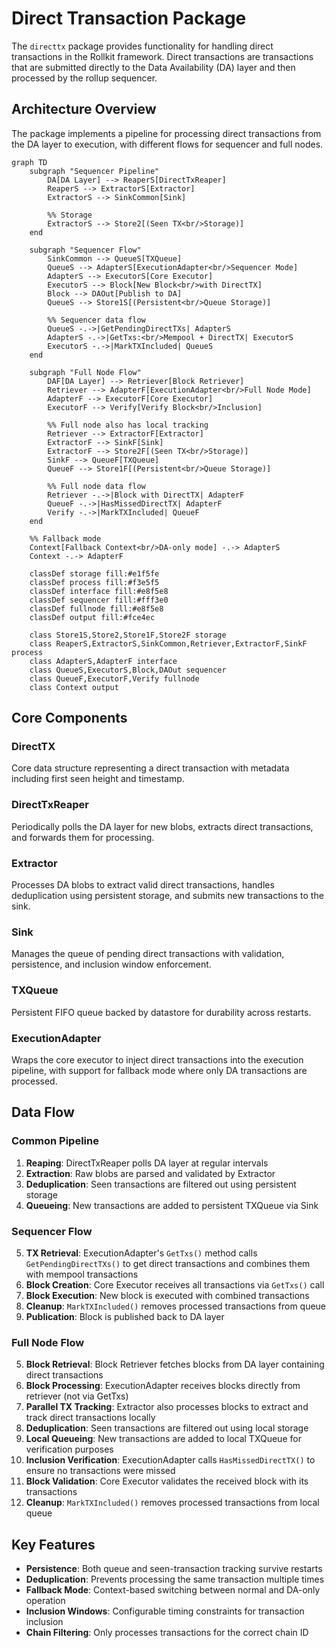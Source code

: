 # Direct Transaction Package

The `directtx` package provides functionality for handling direct transactions in the Rollkit framework. Direct transactions are transactions that are submitted directly to the Data Availability (DA) layer and then processed by the rollup sequencer.

## Architecture Overview

The package implements a pipeline for processing direct transactions from the DA layer to execution, with different flows for sequencer and full nodes.

```mermaid
graph TD
    subgraph "Sequencer Pipeline"
        DA[DA Layer] --> ReaperS[DirectTxReaper]
        ReaperS --> ExtractorS[Extractor]
        ExtractorS --> SinkCommon[Sink]
        
        %% Storage
        ExtractorS --> Store2[(Seen TX<br/>Storage)]
    end
    
    subgraph "Sequencer Flow"
        SinkCommon --> QueueS[TXQueue]
        QueueS --> AdapterS[ExecutionAdapter<br/>Sequencer Mode]
        AdapterS --> ExecutorS[Core Executor]
        ExecutorS --> Block[New Block<br/>with DirectTX]
        Block --> DAOut[Publish to DA]
        QueueS --> Store1S[(Persistent<br/>Queue Storage)]
        
        %% Sequencer data flow
        QueueS -.->|GetPendingDirectTXs| AdapterS
        AdapterS -.->|GetTxs:<br/>Mempool + DirectTX| ExecutorS
        ExecutorS -.->|MarkTXIncluded| QueueS
    end
    
    subgraph "Full Node Flow"  
        DAF[DA Layer] --> Retriever[Block Retriever]
        Retriever --> AdapterF[ExecutionAdapter<br/>Full Node Mode]
        AdapterF --> ExecutorF[Core Executor]
        ExecutorF --> Verify[Verify Block<br/>Inclusion]
        
        %% Full node also has local tracking
        Retriever --> ExtractorF[Extractor]
        ExtractorF --> SinkF[Sink]
        ExtractorF --> Store2F[(Seen TX<br/>Storage)]
        SinkF --> QueueF[TXQueue]
        QueueF --> Store1F[(Persistent<br/>Queue Storage)]
        
        %% Full node data flow
        Retriever -.->|Block with DirectTX| AdapterF
        QueueF -.->|HasMissedDirectTX| AdapterF
        Verify -.->|MarkTXIncluded| QueueF
    end
    
    %% Fallback mode
    Context[Fallback Context<br/>DA-only mode] -.-> AdapterS
    Context -.-> AdapterF
    
    classDef storage fill:#e1f5fe
    classDef process fill:#f3e5f5
    classDef interface fill:#e8f5e8
    classDef sequencer fill:#fff3e0
    classDef fullnode fill:#e8f5e8
    classDef output fill:#fce4ec
    
    class Store1S,Store2,Store1F,Store2F storage
    class ReaperS,ExtractorS,SinkCommon,Retriever,ExtractorF,SinkF process
    class AdapterS,AdapterF interface
    class QueueS,ExecutorS,Block,DAOut sequencer
    class QueueF,ExecutorF,Verify fullnode
    class Context output
```

## Core Components

### DirectTX

Core data structure representing a direct transaction with metadata including first seen height and timestamp.

### DirectTxReaper

Periodically polls the DA layer for new blobs, extracts direct transactions, and forwards them for processing.

### Extractor

Processes DA blobs to extract valid direct transactions, handles deduplication using persistent storage, and submits new transactions to the sink.

### Sink

Manages the queue of pending direct transactions with validation, persistence, and inclusion window enforcement.

### TXQueue  

Persistent FIFO queue backed by datastore for durability across restarts.

### ExecutionAdapter

Wraps the core executor to inject direct transactions into the execution pipeline, with support for fallback mode where only DA transactions are processed.

## Data Flow

### Common Pipeline

1. **Reaping**: DirectTxReaper polls DA layer at regular intervals
2. **Extraction**: Raw blobs are parsed and validated by Extractor  
3. **Deduplication**: Seen transactions are filtered out using persistent storage
4. **Queueing**: New transactions are added to persistent TXQueue via Sink

### Sequencer Flow

5. **TX Retrieval**: ExecutionAdapter's `GetTxs()` method calls `GetPendingDirectTXs()` to get direct transactions and combines them with mempool transactions
6. **Block Creation**: Core Executor receives all transactions via `GetTxs()` call
7. **Block Execution**: New block is executed with combined transactions
8. **Cleanup**: `MarkTXIncluded()` removes processed transactions from queue
9. **Publication**: Block is published back to DA layer

### Full Node Flow  

5. **Block Retrieval**: Block Retriever fetches blocks from DA layer containing direct transactions
6. **Block Processing**: ExecutionAdapter receives blocks directly from retriever (not via GetTxs)
7. **Parallel TX Tracking**: Extractor also processes blocks to extract and track direct transactions locally
8. **Deduplication**: Seen transactions are filtered out using local storage  
9. **Local Queueing**: New transactions are added to local TXQueue for verification purposes
10. **Inclusion Verification**: ExecutionAdapter calls `HasMissedDirectTX()` to ensure no transactions were missed
11. **Block Validation**: Core Executor validates the received block with its transactions
12. **Cleanup**: `MarkTXIncluded()` removes processed transactions from local queue

## Key Features

- **Persistence**: Both queue and seen-transaction tracking survive restarts
- **Deduplication**: Prevents processing the same transaction multiple times
- **Fallback Mode**: Context-based switching between normal and DA-only operation
- **Inclusion Windows**: Configurable timing constraints for transaction inclusion
- **Chain Filtering**: Only processes transactions for the correct chain ID
